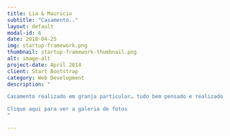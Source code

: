 ```yaml
---
title: Lia & Mauricio
subtitle: "Casamento.."
layout: default
modal-id: 6
date: 2018-04-25
img: startup-framework.png
thumbnail: startup-framework-thumbnail.png
alt: image-alt
project-date: April 2014
client: Start Bootstrap
category: Web Development
description: "

Casamento realizado em granja particular… tudo bem pensado e realizado conforme seus sonhos… Assim podemos definir o casamento dessas duas preciosidades… Lia e Mauricinho… ficamos muito felizes em fazer parte desse data tão importante na vida de vocês!! Parabéns e sejam muito felizes… Parabenizar ainda os profissionais que se empenharam em concretizar esse sonho, Rosania Amaralpelas lindas palavras da celebração… A responsável pelos lindos clicks, foi Nise Ana e toda sua competente equipe… Dão Decoração pela linda decoração, Nilson Buffet | Vivier Recepções pelas comidas e serviço de garçon prestado, Lirêda Coiffeur por ter deixado “minha” noiva belíssima e encantadora, Valeria Gurgel por concretizar esse sonho de vestido, véu e acessórios, Harmonium Natal por embalar as músicas da cerimônia que ficaram belíssimas na voz de Zé Fernandes. Quem animou a todos os convidados foram as bandas Arquivo Vivo que abriu a festa e Banda The Frois que contagiou a todos com sua animação. A iluminação e toda a estrutura do pavilhão, foi da Iluminar de Bruno Giovanni… Na parte das guloseimas, tivemos os maravilhosos e encantadores doces de MADA Doces e o lindo e gostoso bolo foi de Jane E Carol Bolos que arrebentou mais uma vez… Os bem casados foram de Ana e Anna Claudia.. Lembrando ainda, que as plaquinhas foram caligrafadas por Thamisa Tiara e todas instaladas pelo saudoso padrinho do noivo, Francisco… fez toda a diferença no cenário de sonhos e magia desse lindo casal!!! Admirem e curtam muito… que essas fotos ficaram simplesmente maravilhosas!!!<br><br>

Clique aqui para ver a galeria de fotos
"

---
```

